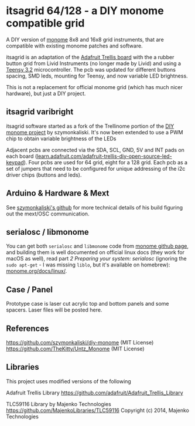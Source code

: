 # itsagrid 64/128 - a DIY monome compatible grid

A DIY version of [monome](https://monome.org/) 8x8 and 16x8 grid instruments, that are compatible with existing monome patches and software.

itsagrid is an adaptation of the 
[Adafruit Trellis board](https://www.adafruit.com/product/1616) with the a rubber button grid from Livid Instruments (no longer made by Livid) and using a [Teensy 3.2](https://www.pjrc.com/teensy/) microcontroller. The pcb was updated for different buttons spacing, SMD leds, mounting for Teensy, and now variable LED brightness.

This is not a replacement for official monome grid (which has much nicer hardware), but just a DIY project.

## itsagrid varibright

itsagrid software started as a fork of the Trellinome portion of the [DIY monome project](https://github.com/szymonkaliski/diy-monome) by szymonkaliski. It's now been extended to use a PWM chip to obtain variable brightness of the LEDs 

Adjacent pcbs are connected via the SDA, SCL, GND, 5V and INT pads on each board  ([learn.adafruit.com/adafruit-trellis-diy-open-source-led-keypad](https://learn.adafruit.com/adafruit-trellis-diy-open-source-led-keypad)). Four pcbs are used for 64 grid, eight for a 128 grid. Each pcb as a set of jumpers that need to be configured for unique addressing of the i2c driver chips (buttons and leds).


## Arduino & Hardware & Mext

See [szymonkaliski's github](https://github.com/szymonkaliski/diy-monome) for more technical details of his build figuring out the mext/OSC communication.


## serialosc / libmonome

You can get both `serialosc` and `libmonome` code from [monome github page](https://github.com/monome), and building them is well documented on official linux docs (they work for macOS as well), read part *2 Preparing your system: serialosc* (ignoring the `sudo apt-get` - I was missing `liblo`, but it's available on homebrew): [monome.org/docs/linux/](https://monome.org/docs/linux/).


## Case / Panel

Prototype case is laser cut acrylic top and bottom panels and some spacers. Laser files will be posted here.

## References 

https://github.com/szymonkaliski/diy-monome (MIT License)
https://github.com/TheKitty/Untz_Monome (MIT License)

## Libraries

This project uses modified versions of the following

Adafruit Trellis Library
https://github.com/adafruit/Adafruit_Trellis_Library

TLC59116 Library by Majenko Technologies
https://github.com/MajenkoLibraries/TLC59116
Copyright (c) 2014, Majenko Technologies
